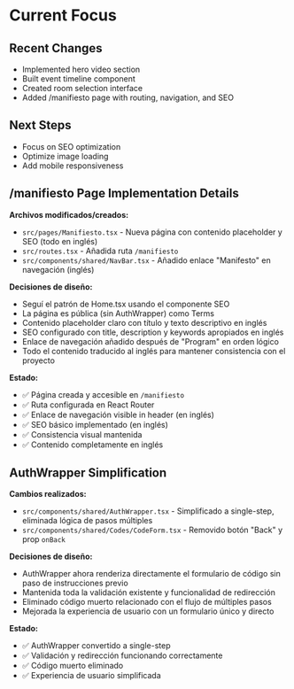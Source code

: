 # Current Focus

## Recent Changes

- Implemented hero video section
- Built event timeline component
- Created room selection interface
- Added /manifiesto page with routing, navigation, and SEO

## Next Steps

- Focus on SEO optimization
- Optimize image loading
- Add mobile responsiveness

## /manifiesto Page Implementation Details

**Archivos modificados/creados:**

- `src/pages/Manifiesto.tsx` - Nueva página con contenido placeholder y SEO (todo en inglés)
- `src/routes.tsx` - Añadida ruta `/manifiesto`
- `src/components/shared/NavBar.tsx` - Añadido enlace "Manifesto" en navegación (inglés)

**Decisiones de diseño:**

- Seguí el patrón de Home.tsx usando el componente SEO
- La página es pública (sin AuthWrapper) como Terms
- Contenido placeholder claro con título y texto descriptivo en inglés
- SEO configurado con title, description y keywords apropiados en inglés
- Enlace de navegación añadido después de "Program" en orden lógico
- Todo el contenido traducido al inglés para mantener consistencia con el proyecto

**Estado:**

- ✅ Página creada y accesible en `/manifiesto`
- ✅ Ruta configurada en React Router
- ✅ Enlace de navegación visible in header (en inglés)
- ✅ SEO básico implementado (en inglés)
- ✅ Consistencia visual mantenida
- ✅ Contenido completamente en inglés

## AuthWrapper Simplification

**Cambios realizados:**

- `src/components/shared/AuthWrapper.tsx` - Simplificado a single-step, eliminada lógica de pasos múltiples
- `src/components/shared/Codes/CodeForm.tsx` - Removido botón "Back" y prop `onBack`

**Decisiones de diseño:**

- AuthWrapper ahora renderiza directamente el formulario de código sin paso de instrucciones previo
- Mantenida toda la validación existente y funcionalidad de redirección
- Eliminado código muerto relacionado con el flujo de múltiples pasos
- Mejorada la experiencia de usuario con un formulario único y directo

**Estado:**

- ✅ AuthWrapper convertido a single-step
- ✅ Validación y redirección funcionando correctamente
- ✅ Código muerto eliminado
- ✅ Experiencia de usuario simplificada
